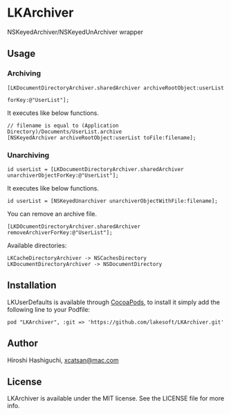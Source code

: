 # LKArchiver

NSKeyedArchiver/NSKeyedUnArchiver wrapper

## Usage

### Archiving

    [LKDocumentDirectoryArchiver.sharedArchiver archiveRootObject:userList
                                                           forKey:@"UserList"];

It executes like below functions.

    // filename is equal to (Application Directory)/Documents/UserList.archive
    [NSKeyedArchiver archiveRootObject:userList toFile:filename];

### Unarchiving

    id userList = [LKDocumentDirectoryArchiver.sharedArchiver unarchiverObjectForKey:@"UserList"];
  
It executes like below functions.

    id userList = [NSKeyedUnarchiver unarchiverObjectWithFile:filename];

You can remove an archive file.

    [LKDOcumentDirectoryArchiver.sharedArchiver removeArchiverForKey:@"UserList"];


Available directories:

    LKCacheDirectoryArchiver -> NSCachesDirectory
    LKDocumentDirectoryArchiver -> NSDocumentDirectory


## Installation

LKUserDefaults is available through [CocoaPods](http://cocoapods.org), to install
it simply add the following line to your Podfile:

    pod "LKArchiver", :git => 'https://github.com/lakesoft/LKArchiver.git'


## Author

Hiroshi Hashiguchi, xcatsan@mac.com

## License

LKArchiver is available under the MIT license. See the LICENSE file for more info.

